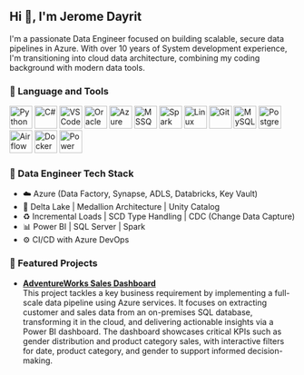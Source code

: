 ## Hi 👋, I'm Jerome Dayrit

<!--
**jeromedayrit/jeromedayrit** is a ✨ _special_ ✨ repository because its `README.md` (this file) appears on your GitHub profile.

Here are some ideas to get you started:

- 🔭 I’m currently working on ...
- 🌱 I’m currently learning ...
- 👯 I’m looking to collaborate on ...
- 🤔 I’m looking for help with ...
- 💬 Ask me about ...
- 📫 How to reach me: ...
- 😄 Pronouns: ...
- ⚡ Fun fact: ...
-->
I'm a passionate Data Engineer focused on building scalable, secure data pipelines in Azure. With over 10 years of System development experience, I'm transitioning into cloud data architecture, combining my coding background with modern data tools.

### 🚀 Language and Tools
<p align="left">
  <img src="https://img.icons8.com/color/48/000000/python.png" alt="Python" width="40"/>
  <img src="https://img.icons8.com/color/48/000000/c-sharp-logo.png" alt="C#" width="40"/>
  <img src="https://img.icons8.com/color/48/000000/visual-studio-code-2019.png" alt="VS Code" width="40"/>
  <img src="https://img.icons8.com/ios-filled/50/EA1D1D/oracle-logo.png" alt="Oracle" width="40"/>
  <img src="https://img.icons8.com/color/48/000000/azure-1.png" alt="Azure" width="40"/>
  <img src="https://img.icons8.com/color/48/000000/microsoft-sql-server.png" alt="MSSQL" width="40"/>
  <img src="https://upload.wikimedia.org/wikipedia/commons/f/f3/Apache_Spark_logo.svg" alt="Spark" width="40"/>
  <img src="https://img.icons8.com/color/48/000000/linux.png" alt="Linux" width="40"/>
  <img src="https://img.icons8.com/color/48/000000/git.png" alt="Git" width="40"/>
  <img src="https://img.icons8.com/color/48/000000/mysql-logo.png" alt="MySQL" width="40"/>
  <img src="https://img.icons8.com/color/48/000000/postgreesql.png" alt="PostgreSQL" width="40"/>
  <img src="https://upload.wikimedia.org/wikipedia/commons/d/de/AirflowLogo.png" alt="Airflow" width="40"/>
  <img src="https://img.icons8.com/color/48/000000/docker.png" alt="Docker" width="40"/>
  <img src="https://img.icons8.com/color/48/000000/power-bi.png" alt="Power BI" width="40"/>
</p>

### 🔧 Data Engineer Tech Stack
- ☁️ Azure (Data Factory, Synapse, ADLS, Databricks, Key Vault)
- 🧱 Delta Lake | Medallion Architecture | Unity Catalog
- ♻️ Incremental Loads | SCD Type Handling | CDC (Change Data Capture)
- 📊 Power BI | SQL Server | Spark
- ⚙️ CI/CD with Azure DevOps

### 📂 Featured Projects
- **[AdventureWorks Sales Dashboard](https://github.com/jeromedayrit/rg-adventwork-adeproject)** 
<br>This project tackles a key business requirement by implementing a full-scale data pipeline using Azure services. It focuses on extracting customer and sales data from an on-premises SQL database, transforming it in the cloud, and delivering actionable insights via a Power BI dashboard. The dashboard showcases critical KPIs such as gender distribution and product category sales, with interactive filters for date, product category, and gender to support informed decision-making.
